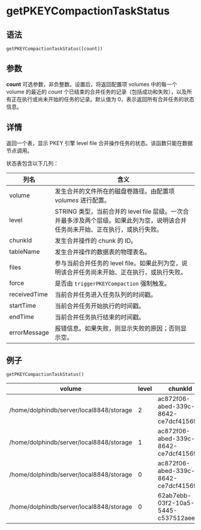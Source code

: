 # getPKEYCompactionTaskStatus

## 语法

`getPKEYCompactionTaskStatus([count])`

## 参数

**count** 可选参数，非负整数。设置后，将返回配置项 volumes 中的每一个 volume 的最近的
*count* 个已结束的合并任务的记录（包括成功和失败），以及所有正在执行或尚未开始的任务的记录。默认值为
0，表示返回所有合并任务的状态信息。

## 详情

返回一个表，显示 PKEY 引擎 level file 合并操作任务的状态。该函数只能在数据节点调用。

状态表包含以下几列：

| 列名 | 含义 |
| --- | --- |
| volume | 发生合并的文件所在的磁盘卷路径。由配置项 *volumes* 进行配置。 |
| level | STRING 类型，当前合并的 level file 层级。一次合并最多涉及两个层级。如果此列为空，说明该合并任务尚未开始、正在执行，或执行失败。 |
| chunkId | 发生合并操作的 chunk 的 ID。 |
| tableName | 发生合并操作的数据表的物理表名。 |
| files | 参与当前合并任务的 level file。如果此列为空，说明该合并任务尚未开始、正在执行，或执行失败。 |
| force | 是否由 `triggerPKEYCompaction` 强制触发。 |
| receivedTime | 当前合并任务进入任务队列的时间戳。 |
| startTime | 当前合并任务开始执行的时间戳。 |
| endTime | 当前合并任务执行结束的时间戳。 |
| errorMessage | 报错信息。如果失败，则显示失败的原因；否则显示空。 |

## 例子

```
getPKEYCompactionTaskStatus()
```

| volume | level | chunkId | tableName | files | force | receivedTime | startTime | endTime | errorMessage |
| --- | --- | --- | --- | --- | --- | --- | --- | --- | --- |
| /home/dolphindb/server/local8848/storage | 2 | ac872f06-abed-339c-8642-ce7dcf415691 | pt1\_2 | 2-000000046-002 | true | 2024.09.24 13:52:37.746 | 2024.09.24 13:52:37.746 | 2024.09.24 13:52:37.816 |  |
| /home/dolphindb/server/local8848/storage | 1 | ac872f06-abed-339c-8642-ce7dcf415691 | pt1\_2 | 1-000000046-001 | true | 2024.09.24 13:52:32.431 | 2024.09.24 13:52:32.431 | 2024.09.24 13:52:32.437 |  |
| /home/dolphindb/server/local8848/storage | 0 | ac872f06-abed-339c-8642-ce7dcf415691 | pt1\_2 | 0-000000046-000 | true | 2024.09.24 11:58:42.006 | 2024.09.24 11:58:42.006 | 2024.09.24 11:58:42.011 |  |
| /home/dolphindb/server/local8848/storage | 0 | 62ab7ebb-03f2-10a5-5445-c537512aee06 | pt1\_2 | 0-000000045-000 | true | 2024.09.24 11:57:13.596 | 2024.09.24 11:57:13.596 | 2024.09.24 11:57:13.601 |  |

